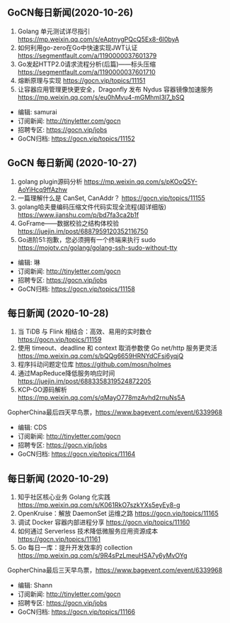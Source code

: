 ## GoCN每日新闻(2020-10-26)

1. Golang 单元测试详尽指引 https://mp.weixin.qq.com/s/eAptnygPQcQ5Ex8-6l0byA
2. 如何利用go-zero在Go中快速实现JWT认证 https://segmentfault.com/a/1190000037601379
3. Go发起HTTP2.0请求流程分析(后篇)——标头压缩 https://segmentfault.com/a/1190000037601710
4. 熔断原理与实现 https://gocn.vip/topics/11151
5. 让容器应用管理更快更安全，Dragonfly 发布 Nydus 容器镜像加速服务 https://mp.weixin.qq.com/s/eu0hMvu4-mGMhmI3l7_bSQ

- 编辑: samurai
- 订阅新闻: http://tinyletter.com/gocn
- 招聘专区: https://gocn.vip/jobs
- GoCN归档: https://gocn.vip/topics/11152

## GoCN 每日新闻 (2020-10-27)

1. golang plugin源码分析 https://mp.weixin.qq.com/s/pKOoQ5Y-AoYiHcq9ffAzhw
2. 一篇理解什么是 CanSet, CanAddr？ https://gocn.vip/topics/11155
3. golang哈夫曼编码压缩文件代码实现全流程(超详细版) https://www.jianshu.com/p/bd7fa3ca2b1f
4. GoFrame——数据校验之结构体校验 https://juejin.im/post/6887959120352116750
5. Go进阶51:抱歉，您必须拥有一个终端来执行 sudo https://mojotv.cn/golang/golang-ssh-sudo-without-tty

- 编辑: 琳 
- 订阅新闻: http://tinyletter.com/gocn
- 招聘专区: https://gocn.vip/jobs
- GoCN归档: https://gocn.vip/topics/11158

## 每日新闻 (2020-10-28)

1. 当 TiDB 与 Flink 相结合：高效、易用的实时数仓 https://gocn.vip/topics/11159
2. 使用 timeout、deadline 和 context 取消参数使 Go net/http 服务更灵活  https://mp.weixin.qq.com/s/bQQg6659HRNYdCFsi6yqjQ
3. 程序抖动问题定位库 https://github.com/mosn/holmes
4. 通过MapReduce降低服务响应时间 https://juejin.im/post/6883358319524872205
5. KCP-GO源码解析 https://mp.weixin.qq.com/s/qMayO778mzAvhd2rnuNs5A

GopherChina最后四天早鸟票，https://www.bagevent.com/event/6339968

- 编辑: CDS 
- 订阅新闻: http://tinyletter.com/gocn
- 招聘专区: https://gocn.vip/jobs
- GoCN归档: https://gocn.vip/topics/11164

## 每日新闻 (2020-10-29)

1. 知乎社区核心业务 Golang 化实践 https://mp.weixin.qq.com/s/K061RkO7szkYXs5eyEy8-g
2. OpenKruise：解放 DaemonSet 运维之路 https://gocn.vip/topics/11165
3. 调试 Docker 容器内部进程分享 https://gocn.vip/topics/11160
4. 如何通过 Serverless 技术降低微服务应用资源成本 https://gocn.vip/topics/11161
5. Go 每日一库：提升开发效率的 collection https://mp.weixin.qq.com/s/9R4sPzLmeuHSA7y6yMvOYg

GopherChina最后三天早鸟票，https://www.bagevent.com/event/6339968

- 编辑: Shann
- 订阅新闻: http://tinyletter.com/gocn
- 招聘专区: https://gocn.vip/jobs
- GoCN归档: https://gocn.vip/topics/11166
